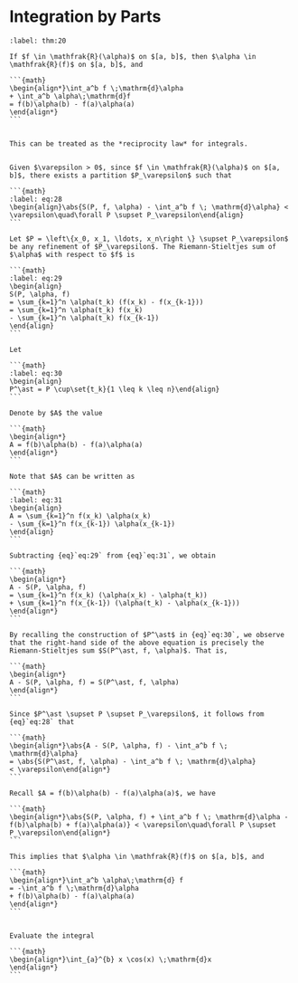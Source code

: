 # Integration by Parts

````{prf:theorem} Integration by Parts
:label: thm:20

If $f \in \mathfrak{R}(\alpha)$ on $[a, b]$, then $\alpha \in \mathfrak{R}(f)$ on $[a, b]$, and

```{math}
\begin{align*}\int_a^b f \;\mathrm{d}\alpha
+ \int_a^b \alpha\;\mathrm{d}f
= f(b)\alpha(b) - f(a)\alpha(a)
\end{align*}
```

````

````{prf:remark}

This can be treated as the *reciprocity law* for integrals.

````

````{prf:proof}

Given $\varepsilon > 0$, since $f \in \mathfrak{R}(\alpha)$ on $[a, b]$, there exists a partition $P_\varepsilon$ such that

```{math}
:label: eq:28
\begin{align}\abs{S(P, f, \alpha) - \int_a^b f \; \mathrm{d}\alpha} < \varepsilon\quad\forall P \supset P_\varepsilon\end{align}
```

Let $P = \left\{x_0, x_1, \ldots, x_n\right \} \supset P_\varepsilon$ be any refinement of $P_\varepsilon$. The Riemann-Stieltjes sum of $\alpha$ with respect to $f$ is

```{math}
:label: eq:29
\begin{align}
S(P, \alpha, f)
= \sum_{k=1}^n \alpha(t_k) (f(x_k) - f(x_{k-1}))
= \sum_{k=1}^n \alpha(t_k) f(x_k)
- \sum_{k=1}^n \alpha(t_k) f(x_{k-1})
\end{align}
```

Let

```{math}
:label: eq:30
\begin{align}
P^\ast = P \cup\set{t_k}{1 \leq k \leq n}\end{align}
```

Denote by $A$ the value

```{math}
\begin{align*}
A = f(b)\alpha(b) - f(a)\alpha(a)
\end{align*}
```

Note that $A$ can be written as

```{math}
:label: eq:31
\begin{align}
A = \sum_{k=1}^n f(x_k) \alpha(x_k)
- \sum_{k=1}^n f(x_{k-1}) \alpha(x_{k-1})
\end{align}
```

Subtracting {eq}`eq:29` from {eq}`eq:31`, we obtain

```{math}
\begin{align*}
A - S(P, \alpha, f)
= \sum_{k=1}^n f(x_k) (\alpha(x_k) - \alpha(t_k))
+ \sum_{k=1}^n f(x_{k-1}) (\alpha(t_k) - \alpha(x_{k-1}))
\end{align*}
```

By recalling the construction of $P^\ast$ in {eq}`eq:30`, we observe that the right-hand side of the above equation is precisely the Riemann-Stieltjes sum $S(P^\ast, f, \alpha)$. That is,

```{math}
\begin{align*}
A - S(P, \alpha, f) = S(P^\ast, f, \alpha)
\end{align*}
```

Since $P^\ast \supset P \supset P_\varepsilon$, it follows from {eq}`eq:28` that

```{math}
\begin{align*}\abs{A - S(P, \alpha, f) - \int_a^b f \; \mathrm{d}\alpha}
= \abs{S(P^\ast, f, \alpha) - \int_a^b f \; \mathrm{d}\alpha}
< \varepsilon\end{align*}
```

Recall $A = f(b)\alpha(b) - f(a)\alpha(a)$, we have

```{math}
\begin{align*}\abs{S(P, \alpha, f) + \int_a^b f \; \mathrm{d}\alpha - f(b)\alpha(b) + f(a)\alpha(a)} < \varepsilon\quad\forall P \supset P_\varepsilon\end{align*}
```

This implies that $\alpha \in \mathfrak{R}(f)$ on $[a, b]$, and

```{math}
\begin{align*}\int_a^b \alpha\;\mathrm{d} f
= -\int_a^b f \;\mathrm{d}\alpha
+ f(b)\alpha(b) - f(a)\alpha(a)
\end{align*}
```

````

````{admonition} Exercise 10

Evaluate the integral

```{math}
\begin{align*}\int_{a}^{b} x \cos(x) \;\mathrm{d}x
\end{align*}
```

````

